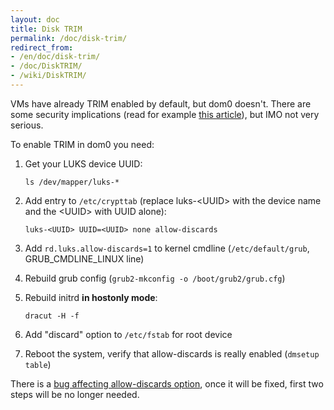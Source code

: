```yaml
---
layout: doc
title: Disk TRIM
permalink: /doc/disk-trim/
redirect_from:
- /en/doc/disk-trim/
- /doc/DiskTRIM/
- /wiki/DiskTRIM/
---
```


VMs have already TRIM enabled by default, but dom0 doesn't. There are some security implications (read for example [this article](https://asalor.blogspot.com/2011/08/trim-dm-crypt-problems.html)), but IMO not very serious.

To enable TRIM in dom0 you need:

1.  Get your LUKS device UUID:

    ~~~
    ls /dev/mapper/luks-*
    ~~~

2.  Add entry to `/etc/crypttab` (replace luks-\<UUID\> with the device name and the \<UUID\> with UUID alone):

    ~~~
    luks-<UUID> UUID=<UUID> none allow-discards
    ~~~

3.  Add `rd.luks.allow-discards=1` to kernel cmdline (`/etc/default/grub`, GRUB\_CMDLINE\_LINUX line)
4.  Rebuild grub config (`grub2-mkconfig -o /boot/grub2/grub.cfg`)
5.  Rebuild initrd **in hostonly mode**:

    ~~~
    dracut -H -f
    ~~~

6.  Add "discard" option to `/etc/fstab` for root device
7.  Reboot the system, verify that allow-discards is really enabled (`dmsetup table`)

There is a [bug affecting allow-discards option](https://bugzilla.redhat.com/show_bug.cgi?id=890533), once it will be fixed, first two steps will be no longer needed.
